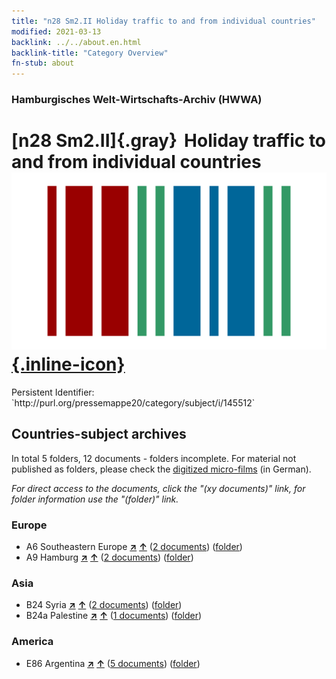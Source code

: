 ```yaml
---
title: "n28 Sm2.II Holiday traffic to and from individual countries"
modified: 2021-03-13
backlink: ../../about.en.html
backlink-title: "Category Overview"
fn-stub: about
---
```


### Hamburgisches Welt-Wirtschafts-Archiv (HWWA)

# [n28 Sm2.II]{.gray}&#8201; Holiday traffic to and from individual countries &#160; [![Wikidata](/images/Wikidata-logo.svg "Wikidata"){.inline-icon}](http://www.wikidata.org/entity/Q104711089)

<div class="hint">Persistent Identifier: `http://purl.org/pressemappe20/category/subject/i/145512`</div>







## Countries-subject archives





In total 5 folders, 12 documents - folders incomplete.
For material not published as folders, please check the [digitized micro-films](/film/h1_sh.de.html) (in German).

_For direct access to the documents, click the "(xy documents)" link, for folder information use the "(folder)" link._



### Europe

- A6 Southeastern Europe [**&nearr;**](../../../geo/i/140900/about.en.html "Southeastern Europe (all folders)") [**&uarr;**](../../../geo/about.en.html#A6 "Country category system") (<a href="https://pm20.zbw.eu/iiifview/folder/sh/140900,145512" title="about: Southeastern Europe : Holiday traffic to and from individual countries" target="_blank">2 documents</a>) ([folder](../../../../folder/sh/1409xx/140900/1455xx/145512/about.en.html))
- A9 Hamburg [**&nearr;**](../../../geo/i/140905/about.en.html "Hamburg (all folders)") [**&uarr;**](../../../geo/about.en.html#A9 "Country category system") (<a href="https://pm20.zbw.eu/iiifview/folder/sh/140905,145512" title="about: Hamburg : Holiday traffic to and from individual countries" target="_blank">2 documents</a>) ([folder](../../../../folder/sh/1409xx/140905/1455xx/145512/about.en.html))

### Asia

- B24 Syria [**&nearr;**](../../../geo/i/141114/about.en.html "Syria (all folders)") [**&uarr;**](../../../geo/about.en.html#B24 "Country category system") (<a href="https://pm20.zbw.eu/iiifview/folder/sh/141114,145512" title="about: Syria : Holiday traffic to and from individual countries" target="_blank">2 documents</a>) ([folder](../../../../folder/sh/1411xx/141114/1455xx/145512/about.en.html))
- B24a Palestine [**&nearr;**](../../../geo/i/141115/about.en.html "Palestine (all folders)") [**&uarr;**](../../../geo/about.en.html#B24a "Country category system") (<a href="https://pm20.zbw.eu/iiifview/folder/sh/141115,145512" title="about: Palestine : Holiday traffic to and from individual countries" target="_blank">1 documents</a>) ([folder](../../../../folder/sh/1411xx/141115/1455xx/145512/about.en.html))

### America

- E86 Argentina [**&nearr;**](../../../geo/i/141692/about.en.html "Argentina (all folders)") [**&uarr;**](../../../geo/about.en.html#E86 "Country category system") (<a href="https://pm20.zbw.eu/iiifview/folder/sh/141692,145512" title="about: Argentina : Holiday traffic to and from individual countries" target="_blank">5 documents</a>) ([folder](../../../../folder/sh/1416xx/141692/1455xx/145512/about.en.html))








